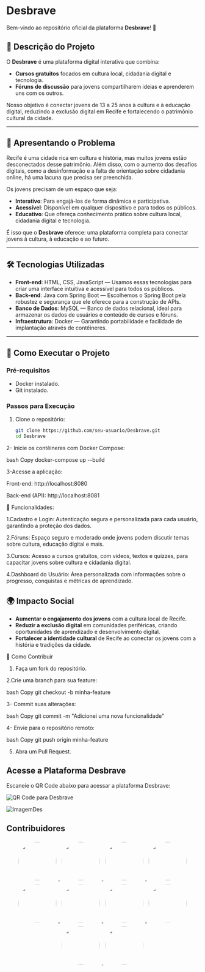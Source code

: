 # Desbrave


Bem-vindo ao repositório oficial da plataforma **Desbrave**! 🚀

## 📝 Descrição do Projeto
O **Desbrave** é uma plataforma digital interativa que combina:
- **Cursos gratuitos** focados em cultura local, cidadania digital e tecnologia.
- **Fóruns de discussão** para jovens compartilharem ideias e aprenderem uns com os outros.

Nosso objetivo é conectar jovens de 13 a 25 anos à cultura e à educação digital, reduzindo a exclusão digital em Recife e fortalecendo o patrimônio cultural da cidade.

---

## 🎯 Apresentando o Problema
Recife é uma cidade rica em cultura e história, mas muitos jovens estão desconectados desse patrimônio. Além disso, com o aumento dos desafios digitais, como a desinformação e a falta de orientação sobre cidadania online, há uma lacuna que precisa ser preenchida.

Os jovens precisam de um espaço que seja:
- **Interativo**: Para engajá-los de forma dinâmica e participativa.
- **Acessível**: Disponível em qualquer dispositivo e para todos os públicos.
- **Educativo**: Que ofereça conhecimento prático sobre cultura local, cidadania digital e tecnologia.

É isso que o **Desbrave** oferece: uma plataforma completa para conectar jovens à cultura, à educação e ao futuro.

---

## 🛠️ Tecnologias Utilizadas
- **Front-end**: HTML, CSS, JavaScript  — Usamos essas tecnologias para criar uma interface intuitiva e acessível para todos os públicos.
- **Back-end**: Java com Spring Boot — Escolhemos o Spring Boot pela robustez e segurança que ele oferece para a construção de APIs.
- **Banco de Dados**: MySQL  — Banco de dados relacional, ideal para armazenar os dados de usuários e conteúdo de cursos e fóruns.
- **Infraestrutura**: Docker — Garantindo portabilidade e facilidade de implantação através de contêineres.

---

## 🚀 Como Executar o Projeto

### Pré-requisitos
- Docker instalado.
- Git instalado.

### Passos para Execução
1. Clone o repositório:
   ```bash
   git clone https://github.com/seu-usuario/Desbrave.git
   cd Desbrave

2- Inicie os contêineres com Docker Compose:

bash
Copy
docker-compose up --build

3-Acesse a aplicação:

Front-end: http://localhost:8080

Back-end (API): http://localhost:8081

🧩 Funcionalidades:

1.Cadastro e Login:  Autenticação segura e personalizada para cada usuário, garantindo a proteção dos dados.

2.Fóruns: Espaço seguro e moderado onde jovens podem discutir temas sobre cultura, educação digital e mais.

3.Cursos: Acesso a cursos gratuitos, com vídeos, textos e quizzes, para capacitar jovens sobre cultura e cidadania digital.

4.Dashboard do Usuário: Área personalizada com informações sobre o progresso, conquistas e métricas de aprendizado.

## 🌍 Impacto Social
- **Aumentar o engajamento dos jovens** com a cultura local de Recife.
- **Reduzir a exclusão digital** em comunidades periféricas, criando oportunidades de aprendizado e desenvolvimento digital.
- **Fortalecer a identidade cultural** de Recife ao conectar os jovens com a história e tradições da cidade.


  


🤝 Como Contribuir

1. Faça um fork do repositório.

2.Crie uma branch para sua feature:

bash
Copy
git checkout -b minha-feature

3- Commit suas alterações:

bash
Copy
git commit -m "Adicionei uma nova funcionalidade"

4- Envie para o repositório remoto:

bash
Copy
git push origin minha-feature

5. Abra um Pull Request.


## Acesse a Plataforma Desbrave

Escaneie o QR Code abaixo para acessar a plataforma Desbrave:

![QR Code para Desbrave](https://link-para-imagem-externa.com/qr-code.png)


![ImagemDes](https://github.com/user-attachments/assets/54c7eb15-f61b-49f1-8319-eab531c64845)

## Contribuidores

<div align="center">
  <a href="https://github.com/MatheusPablo">
    <img src="https://avatars.githubusercontent.com/u/73856049?v=4" width="100" height="100" style="border-radius: 50%; margin: 5px;">
  </a>
  <a href="https://github.com/AbsolutDuo23">
    <img src="https://avatars.githubusercontent.com/u/100606418?v=4" width="100" height="100" style="border-radius: 50%; margin: 5px;">
  </a>
  <a href="https://github.com/wenderson23">
    <img src="https://avatars.githubusercontent.com/u/127116781?v=4" width="100" height="100" style="border-radius: 50%; margin: 5px;">
  </a>
  <a href="https://github.com/ThainaSantoss">
    <img src="https://avatars.githubusercontent.com/u/141286410?v=4" width="100" height="100" style="border-radius: 50%; margin: 5px;">
  </a>
  <a href="https://github.com/liliansm">
    <img src="https://avatars.githubusercontent.com/u/143213736?v=4" width="100" height="100" style="border-radius: 50%; margin: 5px;">
  </a>
  <a href="https://github.com/Paulo0310">
    <img src="https://avatars.githubusercontent.com/u/191514573?v=4" width="100" height="100" style="border-radius: 50%; margin: 5px;">
  </a>
  <a href="https://github.com/FabianneDiaas">
    <img src="https://avatars.githubusercontent.com/u/192899468?v=4" width="100" height="100" style="border-radius: 50%; margin: 5px;">
  </a>
  <a href="https://github.com/ThainacfAraujo">
    <img src="https://avatars.githubusercontent.com/u/193288759?v=4" width="100" height="100" style="border-radius: 50%; margin: 5px;">
  </a>
  <a href="https://github.com/MiTabosa">
    <img src="https://avatars.githubusercontent.com/u/193292299?v=4" width="100" height="100" style="border-radius: 50%; margin: 5px;">
  </a>
  <a href="https://github.com/ayronmts">
    <img src="https://avatars.githubusercontent.com/u/193444112?v=4" width="100" height="100" style="border-radius: 50%; margin: 5px;">
  </a>
</div>




